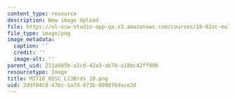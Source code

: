 ```yaml
---
content_type: resource
description: New image Upload
file: https://ol-ocw-studio-app-qa.s3.amazonaws.com/courses/18-02sc-multivariable-calculus-fall-2010/2ddf04c047bc1a7d973b099876dace2d_MIT18_02SC_L13Brds_10.png
file_type: image/png
image_metadata:
  caption: ''
  credit: ''
  image-alt: ''
parent_uid: 211a985b-a1cd-42a3-ab78-a18bc42ff996
resourcetype: Image
title: MIT18_02SC_L13Brds_10.png
uid: 2ddf04c0-47bc-1a7d-973b-099876dace2d
---
```

